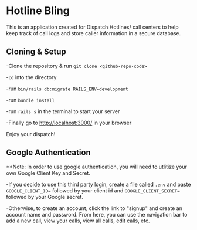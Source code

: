 # Hotline Bling

This is an application created for Dispatch Hotlines/ call centers to help keep track of call logs and store caller information in a secure database.

## Cloning & Setup

-Clone the repository & run ```git clone <github-repo-code>``` 

-```cd``` into the directory

-run ```bin/rails db:migrate RAILS_ENV=development```

-run ```bundle install```

-run ```rails s``` in the terminal to start your server

-Finally go to <http://localhost:3000/> in your browser 

Enjoy your dispatch!

## Google Authentication

**Note: In order to use google authentication, you will need to utlitize your own Google Client Key and Secret. 

-If you decide to use this third party login, create a file called ```.env``` and paste ```GOOGLE_CLIENT_ID=``` followed by your client id and ```GOOGLE_CLIENT_SECRET=``` followed by your Google secret.

-Otherwise, to create an account, click the link to "signup" and create an account name and password. From here, you can use the navigation bar to add a new call, view your calls, view all calls, edit calls, etc.
